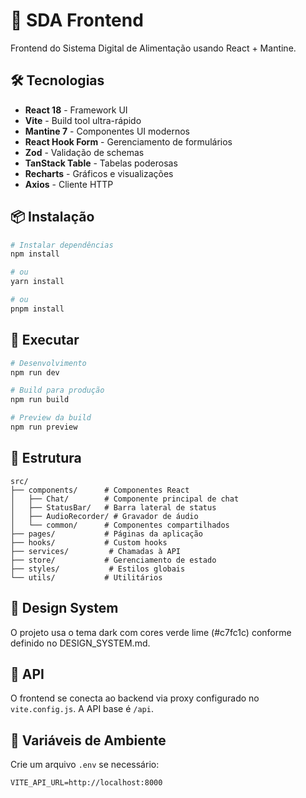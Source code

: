 # 🎨 SDA Frontend

Frontend do Sistema Digital de Alimentação usando React + Mantine.

## 🛠️ Tecnologias

- **React 18** - Framework UI
- **Vite** - Build tool ultra-rápido
- **Mantine 7** - Componentes UI modernos
- **React Hook Form** - Gerenciamento de formulários
- **Zod** - Validação de schemas
- **TanStack Table** - Tabelas poderosas
- **Recharts** - Gráficos e visualizações
- **Axios** - Cliente HTTP

## 📦 Instalação

```bash
# Instalar dependências
npm install

# ou
yarn install

# ou
pnpm install
```

## 🚀 Executar

```bash
# Desenvolvimento
npm run dev

# Build para produção
npm run build

# Preview da build
npm run preview
```

## 📁 Estrutura

```
src/
├── components/      # Componentes React
│   ├── Chat/        # Componente principal de chat
│   ├── StatusBar/   # Barra lateral de status
│   ├── AudioRecorder/ # Gravador de áudio
│   └── common/      # Componentes compartilhados
├── pages/           # Páginas da aplicação
├── hooks/           # Custom hooks
├── services/         # Chamadas à API
├── store/           # Gerenciamento de estado
├── styles/           # Estilos globais
└── utils/           # Utilitários
```

## 🎨 Design System

O projeto usa o tema dark com cores verde lime (#c7fc1c) conforme definido no DESIGN_SYSTEM.md.

## 🔌 API

O frontend se conecta ao backend via proxy configurado no `vite.config.js`. A API base é `/api`.

## 📝 Variáveis de Ambiente

Crie um arquivo `.env` se necessário:

```
VITE_API_URL=http://localhost:8000
```
